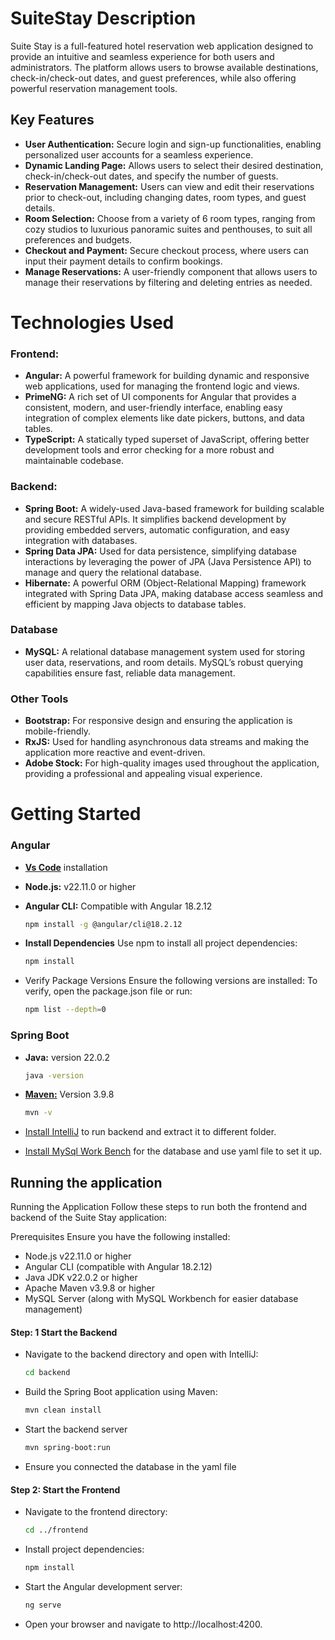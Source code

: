 # SuiteStay Description
Suite Stay is a full-featured hotel reservation web application designed to provide an intuitive and seamless experience for both users and administrators. The platform allows users to browse available destinations, check-in/check-out dates, and guest preferences, while also offering powerful reservation management tools.

## Key Features
- **User Authentication:** Secure login and sign-up functionalities, enabling personalized user accounts for a seamless experience.
- **Dynamic Landing Page:** Allows users to select their desired destination, check-in/check-out dates, and specify the number of guests.
- **Reservation Management:** Users can view and edit their reservations prior to check-out, including changing dates, room types, and guest details.
- **Room Selection:** Choose from a variety of 6 room types, ranging from cozy studios to luxurious panoramic suites and penthouses, to suit all preferences and budgets.
- **Checkout and Payment:** Secure checkout process, where users can input their payment details to confirm bookings.
- **Manage Reservations:** A user-friendly component that allows users to manage their reservations by filtering and deleting entries as needed.



# Technologies Used

### Frontend:
- **Angular:** A powerful framework for building dynamic and responsive web applications, used for managing the frontend logic and views.
- **PrimeNG:** A rich set of UI components for Angular that provides a consistent, modern, and user-friendly interface, enabling easy integration of complex elements like date pickers, buttons, and data tables.
- **TypeScript:** A statically typed superset of JavaScript, offering better development tools and error checking for a more robust and maintainable codebase.

### Backend:
- **Spring Boot:** A widely-used Java-based framework for building scalable and secure RESTful APIs. It simplifies backend development by providing embedded servers, automatic configuration, and easy integration with databases.
- **Spring Data JPA:** Used for data persistence, simplifying database interactions by leveraging the power of JPA (Java Persistence API) to manage and query the relational database.
- **Hibernate:** A powerful ORM (Object-Relational Mapping) framework integrated with Spring Data JPA, making database access seamless and efficient by mapping Java objects to database tables.

### Database
- **MySQL:** A relational database management system used for storing user data, reservations, and room details. MySQL’s robust querying capabilities ensure fast, reliable data management.

### Other Tools
- **Bootstrap:** For responsive design and ensuring the application is mobile-friendly.
- **RxJS:** Used for handling asynchronous data streams and making the application more reactive and event-driven.
- **Adobe Stock:** For high-quality images used throughout the application, providing a professional and appealing visual experience.



# Getting Started
### Angular
- [**Vs Code**](https://code.visualstudio.com/) installation
- **Node.js:** v22.11.0 or higher
- **Angular CLI:** Compatible with Angular 18.2.12

  ```bash
  npm install -g @angular/cli@18.2.12
  ```
- **Install Dependencies** Use npm to install all project dependencies:

  ```bash
  npm install
  ```
- Verify Package Versions Ensure the following versions are installed: To verify, open the package.json file or run:
  
  ```bash
  npm list --depth=0
  ```

### Spring Boot
- **Java:** version 22.0.2

  ```bash
  java -version
  ```
- [**Maven:**](https://maven.apache.org/download.cgi) Version 3.9.8
  
  ```bash
  mvn -v
  ```
- [Install IntelliJ]( https://www.jetbrains.com/idea/download/?section=windows) to run backend and extract it to different folder.
- [Install MySql Work Bench](https://dev.mysql.com/downloads/workbench/) for the database and use yaml file to set it up.
  
## Running the application

Running the Application
Follow these steps to run both the frontend and backend of the Suite Stay application:

Prerequisites
Ensure you have the following installed:

- Node.js v22.11.0 or higher
- Angular CLI (compatible with Angular 18.2.12)
- Java JDK v22.0.2 or higher
- Apache Maven v3.9.8 or higher
- MySQL Server (along with MySQL Workbench for easier database management)

#### Step: 1 Start the Backend
- Navigate to the backend directory and open with IntelliJ:
  ```bash
  cd backend
  ```
- Build the Spring Boot application using Maven:
  ```bash
  mvn clean install
  ```
- Start the backend server
  ```bash
  mvn spring-boot:run
  ```
- Ensure you connected the database in the yaml file


#### Step 2: Start the Frontend
- Navigate to the frontend directory:
  ```bash
  cd ../frontend
  ```
- Install project dependencies:
  ```bash
  npm install
  ```
- Start the Angular development server:
  ```bash
  ng serve
  ```
- Open your browser and navigate to http://localhost:4200.
